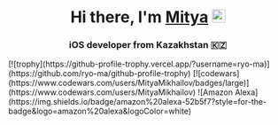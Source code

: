 <h1 align="center">Hi there, I'm <a href="https://about.me/mityamikhailov/" target="_blank">Mitya</a> 
<img src="https://github.com/blackcater/blackcater/raw/main/images/Hi.gif" height="24" width="24"/></h1>
<h3 align="center">iOS developer from Kazakhstan 🇰🇿</h3>
[![trophy](https://github-profile-trophy.vercel.app/?username=ryo-ma)](https://github.com/ryo-ma/github-profile-trophy)
[![codewars](https://www.codewars.com/users/MityaMikhailov/badges/large)](https://www.codewars.com/users/MityaMikhailov)
![Amazon Alexa](https://img.shields.io/badge/amazon%20alexa-52b5f7?style=for-the-badge&logo=amazon%20alexa&logoColor=white)
